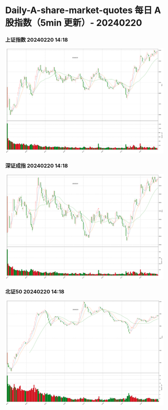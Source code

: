 
# Daily-A-share-market-quotes 每日 A 股指数（5min 更新）- 20240220

### 上证指数 20240220 14:18
![](./fig/2024/2/20240220-sh000001.png)

### 深证成指 20240220 14:18
![](./fig/2024/2/20240220-sz399001.png)

### 北证50 20240220 14:18
![](./fig/2024/2/20240220-bj899050.png)
